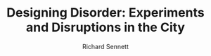 ---
title: "Designing Disorder: Experiments and Disruptions in the City"
subtitle: ""
description: ""
layout: book
author: Richard Sennett
started: 2020-05-15
read: 2020-05-15
status: read
rating: 4
color: 
cover: 
pages: 160
progress: 0
link: 
---
